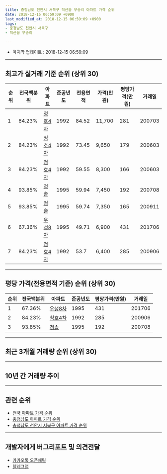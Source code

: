 ```yaml
---
title: 충청남도 천안시 서북구 직산읍 부송리 아파트 가격 순위
date: 2018-12-15 06:59:09 +0900
last_modified_at: 2018-12-15 06:59:09 +0900
tags:
- 충청남도 천안시 서북구
- 직산읍 부송리

---
```


* 마지막 업데이트 : 2018-12-15 06:59:09

---

## 최고가 실거래 기준 순위 (상위 30)


|순위|전국백분위|아파트|준공년도|전용면적|가격(만원)|평당가격(만원)|거래일|
|---|---|---|---|---|---|---|---|
|1|84.23%|[청호4차](https://search.naver.com/search.naver?query=%EC%B6%A9%EC%B2%AD%EB%82%A8%EB%8F%84+%EC%B2%9C%EC%95%88%EC%8B%9C+%EC%84%9C%EB%B6%81%EA%B5%AC+%EC%A7%81%EC%82%B0%EC%9D%8D+%EB%B6%80%EC%86%A1%EB%A6%AC+%EC%B2%AD%ED%98%B84%EC%B0%A8)|1992|84.52|11,700|281|200703|
|2|84.23%|[청호4차](https://search.naver.com/search.naver?query=%EC%B6%A9%EC%B2%AD%EB%82%A8%EB%8F%84+%EC%B2%9C%EC%95%88%EC%8B%9C+%EC%84%9C%EB%B6%81%EA%B5%AC+%EC%A7%81%EC%82%B0%EC%9D%8D+%EB%B6%80%EC%86%A1%EB%A6%AC+%EC%B2%AD%ED%98%B84%EC%B0%A8)|1992|73.45|9,650|179|200603|
|3|84.23%|[청호4차](https://search.naver.com/search.naver?query=%EC%B6%A9%EC%B2%AD%EB%82%A8%EB%8F%84+%EC%B2%9C%EC%95%88%EC%8B%9C+%EC%84%9C%EB%B6%81%EA%B5%AC+%EC%A7%81%EC%82%B0%EC%9D%8D+%EB%B6%80%EC%86%A1%EB%A6%AC+%EC%B2%AD%ED%98%B84%EC%B0%A8)|1992|59.55|8,300|166|200603|
|4|93.85%|[청솔](https://search.naver.com/search.naver?query=%EC%B6%A9%EC%B2%AD%EB%82%A8%EB%8F%84+%EC%B2%9C%EC%95%88%EC%8B%9C+%EC%84%9C%EB%B6%81%EA%B5%AC+%EC%A7%81%EC%82%B0%EC%9D%8D+%EB%B6%80%EC%86%A1%EB%A6%AC+%EC%B2%AD%EC%86%94)|1995|59.94|7,450|192|200708|
|5|93.85%|[청솔](https://search.naver.com/search.naver?query=%EC%B6%A9%EC%B2%AD%EB%82%A8%EB%8F%84+%EC%B2%9C%EC%95%88%EC%8B%9C+%EC%84%9C%EB%B6%81%EA%B5%AC+%EC%A7%81%EC%82%B0%EC%9D%8D+%EB%B6%80%EC%86%A1%EB%A6%AC+%EC%B2%AD%EC%86%94)|1995|59.74|7,350|165|200911|
|6|67.36%|[우성8차](https://search.naver.com/search.naver?query=%EC%B6%A9%EC%B2%AD%EB%82%A8%EB%8F%84+%EC%B2%9C%EC%95%88%EC%8B%9C+%EC%84%9C%EB%B6%81%EA%B5%AC+%EC%A7%81%EC%82%B0%EC%9D%8D+%EB%B6%80%EC%86%A1%EB%A6%AC+%EC%9A%B0%EC%84%B18%EC%B0%A8)|1995|49.71|6,900|431|201706|
|7|84.23%|[청호4차](https://search.naver.com/search.naver?query=%EC%B6%A9%EC%B2%AD%EB%82%A8%EB%8F%84+%EC%B2%9C%EC%95%88%EC%8B%9C+%EC%84%9C%EB%B6%81%EA%B5%AC+%EC%A7%81%EC%82%B0%EC%9D%8D+%EB%B6%80%EC%86%A1%EB%A6%AC+%EC%B2%AD%ED%98%B84%EC%B0%A8)|1992|53.7|6,400|285|200906|


---

## 평당 가격(전용면적 기준) 순위 (상위 30)


|순위|전국백분위|아파트|준공년도|평당가격(만원)|거래일|
|---|---|---|---|---|---|
|1|67.36%|[우성8차](https://search.naver.com/search.naver?query=%EC%B6%A9%EC%B2%AD%EB%82%A8%EB%8F%84+%EC%B2%9C%EC%95%88%EC%8B%9C+%EC%84%9C%EB%B6%81%EA%B5%AC+%EC%A7%81%EC%82%B0%EC%9D%8D+%EB%B6%80%EC%86%A1%EB%A6%AC+%EC%9A%B0%EC%84%B18%EC%B0%A8)|1995|431|201706|
|2|84.23%|[청호4차](https://search.naver.com/search.naver?query=%EC%B6%A9%EC%B2%AD%EB%82%A8%EB%8F%84+%EC%B2%9C%EC%95%88%EC%8B%9C+%EC%84%9C%EB%B6%81%EA%B5%AC+%EC%A7%81%EC%82%B0%EC%9D%8D+%EB%B6%80%EC%86%A1%EB%A6%AC+%EC%B2%AD%ED%98%B84%EC%B0%A8)|1992|285|200906|
|3|93.85%|[청솔](https://search.naver.com/search.naver?query=%EC%B6%A9%EC%B2%AD%EB%82%A8%EB%8F%84+%EC%B2%9C%EC%95%88%EC%8B%9C+%EC%84%9C%EB%B6%81%EA%B5%AC+%EC%A7%81%EC%82%B0%EC%9D%8D+%EB%B6%80%EC%86%A1%EB%A6%AC+%EC%B2%AD%EC%86%94)|1995|192|200708|


---

## 최근 3개월 거래량 순위 (상위 30)


<div style="width:100%;">
    <canvas id="deal_count_ranking" height="250"></canvas>
</div>


<script>
new Chart(document.getElementById("deal_count_ranking"), {
    type: 'horizontalBar',
    data: {
        labels: ['청솔'],
        datasets: [{
            label: '실거래 수',
            data: [1],
            borderColor: "rgba(255, 0, 128, 1)",
            backgroundColor: "rgba(255, 0, 128, 0.5)",
            fill: false,
        }]
    },
    options: {
        responsive: true,
        title: {
            display: true,
            text: '최근 3개월 거래량 순위'
        },
        tooltips: {
            mode: 'index',
            intersect: false,
            callbacks: {
                title: function(tooltipItems, data) {
                    return "실거래 수:";
                },
                label: function(tooltipItem, data) {
                    return data.labels[tooltipItem.index] + ": " + tooltipItem.xLabel;
                }
            }
        },
        hover: {
            mode: 'nearest',
            intersect: true
        },
        scales: {
            xAxes: [{
                display: true,
                scaleLabel: {
                    display: true,
                    labelString: '실거래 수'
                },
                ticks: {
                    suggestedMin: 0,
                }
            }],
            yAxes: [{
                display: true,
                ticks: {
                    autoSkip: false,
                    callback: function(value, index, values) {
                        if (value.length > 15)
                            return value.substr(0, 13) + "...";
                        else
                            return value;
                    }
                },
                scaleLabel: {
                    display: false,
                }
            }]
        }
    }
});

</script>


---

## 10년 간 거래량 추이


<div style="width:100%;">
    <canvas id="deal_progress" height="250"></canvas>
</div>

<script>
new Chart(document.getElementById("deal_progress"), {
    type: 'line',
    data: {
        labels: ['200812','200901','200902','200903','200904','200905','200906','200907','200908','200909','200910','200911','200912','201001','201002','201003','201004','201005','201006','201007','201008','201009','201010','201011','201012','201101','201102','201103','201104','201105','201106','201107','201108','201109','201110','201111','201112','201201','201202','201203','201204','201205','201206','201207','201208','201209','201210','201211','201212','201301','201302','201303','201304','201305','201306','201307','201308','201309','201310','201311','201312','201401','201402','201403','201404','201405','201406','201407','201408','201409','201410','201411','201412','201501','201502','201503','201504','201505','201506','201507','201508','201509','201510','201511','201512','201601','201602','201603','201604','201605','201606','201607','201608','201609','201610','201611','201612','201701','201702','201703','201704','201705','201706','201707','201708','201709','201710','201711','201712','201801','201802','201803','201804','201805','201806','201807','201808','201809','201810','201811','201812'],
        datasets: [{
            label: '실거래 수',
            pointRadius: 1,
            data: [1, 0, 1, 5, 4, 6, 3, 2, 4, 0, 1, 2, 1, 1, 0, 2, 3, 3, 2, 3, 1, 1, 2, 2, 2, 4, 4, 6, 1, 6, 2, 2, 8, 5, 3, 1, 1, 1, 11, 5, 7, 4, 2, 6, 3, 3, 2, 1, 3, 1, 2, 4, 3, 5, 4, 2, 0, 3, 3, 3, 4, 1, 0, 3, 6, 3, 3, 6, 5, 6, 2, 3, 3, 3, 3, 12, 5, 2, 3, 3, 1, 2, 1, 2, 2, 1, 2, 1, 2, 2, 0, 1, 3, 1, 0, 1, 2, 2, 1, 0, 2, 1, 2, 4, 2, 3, 2, 1, 1, 1, 1, 1, 0, 1, 3, 2, 1, 3, 1, 0, 0],
            borderColor: "rgba(255, 201, 14, 1)",
            backgroundColor: "rgba(255, 201, 14, 0.5)",
            fill: true,
        }]
    },
    options: {
        responsive: true,
        title: {
            display: true,
            text: '10년간 거래량 추이'
        },
        tooltips: {
            mode: 'index',
            intersect: false,
        },
        hover: {
            mode: 'nearest',
            intersect: true
        },
        scales: {
            xAxes: [{
                display: true,
                scaleLabel: {
                    display: true,
                    labelString: '년/월'
                }
            }],
            yAxes: [{
                display: true,
                ticks: {
                    suggestedMin: 0,
                },
                scaleLabel: {
                    display: true,
                    labelString: '실거래 수'
                }
            }]
        }
    }
});

</script>


---

## 관련 순위

- [전국 아파트 가격 순위](https://inasie.github.io/apt-ranking/전국)
- [충청남도 아파트 가격 순위](https://inasie.github.io/apt-ranking/충청남도)
- [충청남도 천안시 서북구 아파트 가격 순위](https://inasie.github.io/apt-ranking/충청남도-천안시-서북구)


---

## 개발자에게 버그리포트 및 의견전달

- [카카오톡 오픈채팅](https://open.kakao.com/o/gLJUAP4)
- [텔레그램](https://t.me/inasie)


